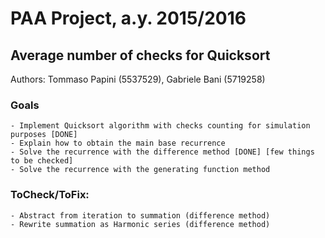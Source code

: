 # PAA Project, a.y. 2015/2016
## Average number of checks for Quicksort

Authors: Tommaso Papini (5537529), Gabriele Bani (5719258)

### Goals
    - Implement Quicksort algorithm with checks counting for simulation purposes [DONE]
    - Explain how to obtain the main base recurrence
    - Solve the recurrence with the difference method [DONE] [few things to be checked]
    - Solve the recurrence with the generating function method
### ToCheck/ToFix:
    - Abstract from iteration to summation (difference method)
    - Rewrite summation as Harmonic series (difference method)
